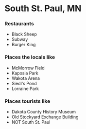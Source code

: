 # South St. Paul, MN

### Restaurants

* Black Sheep
* Subway
* Burger King

### Places the locals like

* McMorrow Field
* Kaposia Park
* Wakota Arena
* Siedl's Pond
* Lorraine Park

### Places tourists like

* Dakota County History Museum
* Old Stockyard Exchange Building
* NOT South St. Paul
